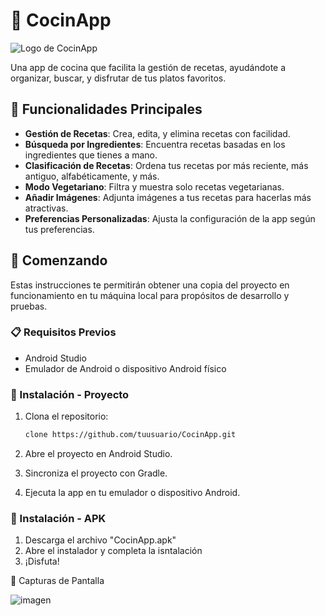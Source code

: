 # 🍳 CocinApp

![Logo de CocinApp](https://via.placeholder.com/150)

Una app de cocina que facilita la gestión de recetas, ayudándote a organizar, buscar, y disfrutar de tus platos favoritos.

## 📱 Funcionalidades Principales

- **Gestión de Recetas**: Crea, edita, y elimina recetas con facilidad.
- **Búsqueda por Ingredientes**: Encuentra recetas basadas en los ingredientes que tienes a mano.
- **Clasificación de Recetas**: Ordena tus recetas por más reciente, más antiguo, alfabéticamente, y más.
- **Modo Vegetariano**: Filtra y muestra solo recetas vegetarianas.
- **Añadir Imágenes**: Adjunta imágenes a tus recetas para hacerlas más atractivas.
- **Preferencias Personalizadas**: Ajusta la configuración de la app según tus preferencias.

## 🚀 Comenzando

Estas instrucciones te permitirán obtener una copia del proyecto en funcionamiento en tu máquina local para propósitos de desarrollo y pruebas.

### 📋 Requisitos Previos

- Android Studio
- Emulador de Android o dispositivo Android físico

### 🔧 Instalación - Proyecto

1. Clona el repositorio:
    ```bash git
    clone https://github.com/tuusuario/CocinApp.git
2. Abre el proyecto en Android Studio.

2. Sincroniza el proyecto con Gradle.

3. Ejecuta la app en tu emulador o dispositivo Android.

### 🔧 Instalación - APK
1. Descarga el archivo "CocinApp.apk"
2. Abre el instalador y completa la isntalación
3. ¡Disfuta!

📸 Capturas de Pantalla

![imagen](https://github.com/user-attachments/assets/1782309f-04b0-419d-89c3-3554ef47ec59)

